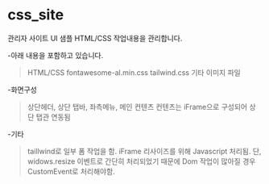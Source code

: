 # css_site

관리자 사이트 UI 샘플 HTML/CSS 작업내용을 관리합니다.

-아래 내용을 포함하고 있습니다.
> HTML/CSS
> fontawesome-al.min.css
> tailwind.css
> 기타 이미지 파일


-화면구성
> 상단헤더, 상단 탭바, 좌측메뉴, 메인 컨텐츠
> 컨텐츠는 iFrame으로 구성되어 상단 탭관 연동됨

-기타
> taillwind로 일부 폼 작업을 함.
> iFrame 리사이즈를 위해 Javascript 처리됨. 단, widows.resize 이벤트로 간단히 처리되었기 때문에 Dom 작업이 많아질 경우 CustomEvent로 처리해야함.


  
